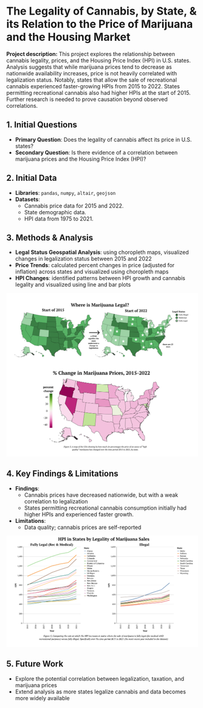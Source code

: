 # The Legality of Cannabis, by State, & its Relation to the Price of Marijuana and the Housing Market

**Project description:** This project explores the relationship between cannabis legality, prices, and the Housing Price Index (HPI) in U.S. states. Analysis suggests that while marijuana prices tend to decrease as nationwide availability increases, price is not heavily correlated with legalization status. Notably, states that allow the sale of recreational cannabis experienced faster-growing HPIs from 2015 to 2022. States permitting recreational cannabis also had higher HPIs at the start of 2015. Further research is needed to prove causation beyond observed correlations.

## 1. Initial Questions
- **Primary Question**: Does the legality of cannabis affect its price in U.S. states?
- **Secondary Question**: Is there evidence of a correlation between marijuana prices and the Housing Price Index (HPI)?

## 2. Initial Data
- **Libraries**: `pandas`, `numpy`, `altair`, `geojson`
- **Datasets**:
  - Cannabis price data for 2015 and 2022.
  - State demographic data.
  - HPI data from 1975 to 2021.

## 3. Methods & Analysis
- **Legal Status Geospatial Analysis**: using choropleth maps, visualized changes in legalization status between 2015 and 2022
- **Price Trends**: calculated percent changes in price (adjusted for inflation) across states and visualized using choropleth maps
- **HPI Changes**: identified patterns between HPI growth and cannabis legality and visualized using line and bar plots

<img src="images/marijuana_maps.png?raw=true"/>

## 4. Key Findings & Limitations
- **Findings**:
  - Cannabis prices have decreased nationwide, but with a weak correlation to legalization
  - States permitting recreational cannabis consumption initially had higher HPIs and experienced faster growth.
- **Limitations**:
  - Data quality; cannabis prices are self-reported

 
<img src="images/hpi.png?raw=true"/>

## 5. Future Work
- Explore the potential correlation between legalization, taxation, and marijuana prices
- Extend analysis as more states legalize cannabis and data becomes more widely available
